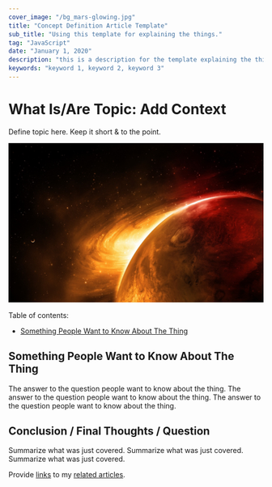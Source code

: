 ```yaml
---
cover_image: "/bg_mars-glowing.jpg"
title: "Concept Definition Article Template"
sub_title: "Using this template for explaining the things."
tag: "JavaScript"
date: "January 1, 2020"
description: "this is a description for the template explaining the thing."
keywords: "keyword 1, keyword 2, keyword 3"
---
```


# **What Is/Are Topic: Add Context**

Define topic here. Keep it short & to the point.

![test image](../public/bg_mars-glowing.jpg)

Table of contents:

- [Something People Want to Know About The Thing](#something-people-want-to-know-about-the-thing)

## **Something People Want to Know About The Thing**

The answer to the question people want to know about the thing. The answer to the question people want to know about the thing. The answer to the question people want to know about the thing.

## **Conclusion / Final Thoughts / Question**

Summarize what was just covered. Summarize what was just covered. Summarize what was just covered.

Provide [links]() to my [related articles]().
